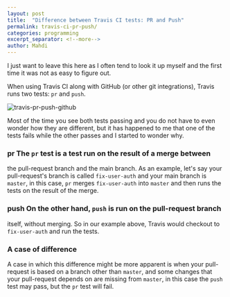 ```yaml
---
layout: post
title:  "Difference between Travis CI tests: PR and Push"
permalink: travis-ci-pr-push/
categories: programming
excerpt_separator: <!--more-->
author: Mahdi
---
```


I just want to leave this here as I often tend to look it up myself and the
first time it was not as easy to figure out.

When using Travis CI along with GitHub (or other git integrations), Travis runs
two tests: <code>pr</code> and <code>push</code>.

![travis-pr-push-github](/img/travis-ci-pr-push-github.jpg)

Most of the time you see both tests passing and you do not have to even wonder
how they are different, but it has happened to me that one of the tests fails
while the other passes and I started to wonder why.

### pr The <code>pr</code> test is a test run on the result of a merge between
the pull-request branch and the main branch. As an example, let's say your
pull-request's branch is called <code>fix-user-auth</code> and your main branch
is <code>master</code>, in this case, <code>pr</code> merges
<code>fix-user-auth</code> into <code>master</code> and then runs the tests on
the result of the merge.

### push On the other hand, <code>push</code> is run on the pull-request branch
itself, without merging. So in our example above, Travis would checkout to
<code>fix-user-auth</code> and run the tests.

### A case of difference

A case in which this difference might be more apparent is when your pull-request
is based on a branch other than <code>master</code>, and some changes that your
pull-request depends on are missing from <code>master</code>, in this case the
<code>push</code> test may pass, but the <code>pr</code> test will fail.


